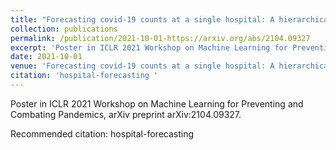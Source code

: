 ```yaml
---
title: "Forecasting covid-19 counts at a single hospital: A hierarchical bayesian approach. Poster in ICLR 2021 Workshop on Machine Learning for Preventing and Combating Pandemics A bayesian model for forecasting the daily number of hospitalized COVID-19 patients at a single hospital site.  Lee, A. H., Lymperopoulos, P., Cohen, J. T., Wong, J. B., & Hughes, M. C. (2021)."
collection: publications
permalink: /publication/2021-10-01-https://arxiv.org/abs/2104.09327
excerpt: 'Poster in ICLR 2021 Workshop on Machine Learning for Preventing and Combating Pandemics, arXiv preprint arXiv:2104.09327.'
date: 2021-10-01
venue: 'Forecasting covid-19 counts at a single hospital: A hierarchical bayesian approach.'
citation: 'hospital-forecasting '
---
```

Poster in ICLR 2021 Workshop on Machine Learning for Preventing and Combating Pandemics, arXiv preprint arXiv:2104.09327.

Recommended citation: hospital-forecasting 